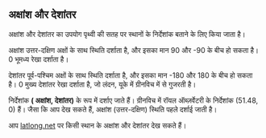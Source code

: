 ## अक्षांश और देशांतर

अक्षांश और देशांतर का उपयोग पृथ्वी की सतह पर स्थानों के निर्देशांक बताने के लिए किया जाता है।

अक्षांश उत्तर-दक्षिण अक्षों के साथ स्थिति दर्शाता है, और इसका मान 90 और -90 के बीच हो सकता है। 0 भूमध्य रेखा दर्शाता है।

देशांतर पूर्व-पश्चिम अक्षों के साथ स्थिति दर्शाता है, और इसका मान -180 और 180 के बीच हो सकता है। 0 मुख्य देशांतर रेखा दर्शाता है, जो लंदन, यूके में ग्रीनविच में से गुजरती है।

निर्देशांक **( अक्षांश, देशांतर)** के रूप में दर्शाए जाते हैं। ग्रीनविच में रॉयल ऑब्ज़र्वेटरी के निर्देशांक (51.48, 0) हैं। जैसा कि आप देख सकते हैं, अक्षांश (उत्तर-दक्षिण) स्थिति पहले दर्शाई जाती है।

आप [latlong.net](http://www.latlong.net/) पर किसी स्थान के अक्षांश और देशांतर देख सकते हैं।

